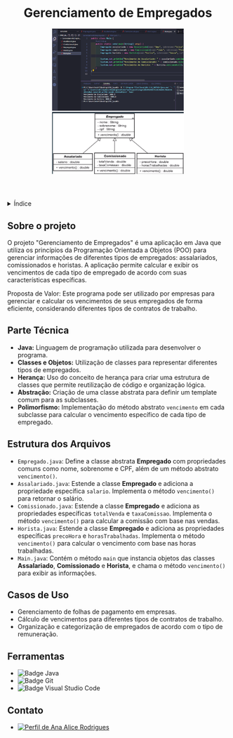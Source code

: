 <!DOCTYPE html>
<html lang="pt-br">
<head>
    <meta charset="UTF-8">
    <meta name="viewport" content="width=device-width, initial-scale=1.0">
    <meta name="description" content="Gerenciamento de Empregados">
    <meta name="keywords" content="Java, POO, Empregados, Assalariado, Comissionado, Horista">
    <meta name="author" content="Ana Alice Rodrigues">
</head>
<body>

<header>
    <h1>Gerenciamento de Empregados</h1>
     <img src="./img/empregado.png" alt="Imagem Principal" width="300" height="auto">
     <img src="./img/diagrama.png" alt="Diagrama de Classes" width="300" height="auto">
</header>

<details>
    <summary>Índice</summary>
    <ol>
        <li><a href="#sobre-o-projeto">Sobre o projeto</a></li>
        <li><a href="#parte-tecnica">Parte Técnica</a></li>
        <li><a href="#estrutura-dos-arquivos">Estrutura dos Arquivos</a></li>
        <li><a href="#casos-de-uso">Casos de Uso</a></li>
        <li><a href="#ferramentas">Ferramentas</a></li>
        <li><a href="#contato">Contato</a></li>
    </ol>
</details>

<section id="sobre-o-projeto">
    <h2>Sobre o projeto</h2>
    <p>
        O projeto "Gerenciamento de Empregados" é uma aplicação em Java que utiliza os princípios da Programação Orientada a Objetos (POO) para gerenciar informações de diferentes tipos de empregados: assalariados, comissionados e horistas. A aplicação permite calcular e exibir os vencimentos de cada tipo de empregado de acordo com suas características específicas.
    </p>
    <p>
        Proposta de Valor: Este programa pode ser utilizado por empresas para gerenciar e calcular os vencimentos de seus empregados de forma eficiente, considerando diferentes tipos de contratos de trabalho.
    </p>
</section>

<section id="parte-tecnica">
    <h2>Parte Técnica</h2>
    <ul>
        <li><strong>Java:</strong> Linguagem de programação utilizada para desenvolver o programa.</li>
        <li><strong>Classes e Objetos:</strong> Utilização de classes para representar diferentes tipos de empregados.</li>
        <li><strong>Herança:</strong> Uso do conceito de herança para criar uma estrutura de classes que permite reutilização de código e organização lógica.</li>
        <li><strong>Abstração:</strong> Criação de uma classe abstrata para definir um template comum para as subclasses.</li>
        <li><strong>Polimorfismo:</strong> Implementação do método abstrato <code>vencimento</code> em cada subclasse para calcular o vencimento específico de cada tipo de empregado.</li>
    </ul>
</section>

<section id="estrutura-dos-arquivos">
    <h2>Estrutura dos Arquivos</h2>
    <ul>
        <li><code>Empregado.java</code>: Define a classe abstrata <strong>Empregado</strong> com propriedades comuns como nome, sobrenome e CPF, além de um método abstrato <code>vencimento()</code>.</li>
        <li><code>Assalariado.java</code>: Estende a classe <strong>Empregado</strong> e adiciona a propriedade específica <code>salario</code>. Implementa o método <code>vencimento()</code> para retornar o salário.</li>
        <li><code>Comissionado.java</code>: Estende a classe <strong>Empregado</strong> e adiciona as propriedades específicas <code>totalVenda</code> e <code>taxaComissao</code>. Implementa o método <code>vencimento()</code> para calcular a comissão com base nas vendas.</li>
        <li><code>Horista.java</code>: Estende a classe <strong>Empregado</strong> e adiciona as propriedades específicas <code>precoHora</code> e <code>horasTrabalhadas</code>. Implementa o método <code>vencimento()</code> para calcular o vencimento com base nas horas trabalhadas.</li>
        <li><code>Main.java</code>: Contém o método <code>main</code> que instancia objetos das classes <strong>Assalariado</strong>, <strong>Comissionado</strong> e <strong>Horista</strong>, e chama o método <code>vencimento()</code> para exibir as informações.</li>
    </ul>

</section>

<section id="casos-de-uso">
    <h2>Casos de Uso</h2>
    <ul>
        <li>Gerenciamento de folhas de pagamento em empresas.</li>
        <li>Cálculo de vencimentos para diferentes tipos de contratos de trabalho.</li>
        <li>Organização e categorização de empregados de acordo com o tipo de remuneração.</li>
    </ul>
</section>

<section id="ferramentas">
    <h2>Ferramentas</h2>
    <ul>
        <li><img src="https://img.shields.io/badge/Java-ED8B00?style=for-the-badge&logo=java&logoColor=white" alt="Badge Java"></li>
        <li><img src="https://img.shields.io/badge/GIT-E44C30?style=for-the-badge&logo=git&logoColor=white" alt="Badge Git"></li>
        <li><img src="https://img.shields.io/badge/Visual_Studio_Code-0078D4?style=for-the-badge&logo=visual-studio-code&logoColor=white" alt="Badge Visual Studio Code"></li>
    </ul>
</section>

<section id="contato">
    <h2>Contato</h2>
    <ul>
        <li><a href="https://linktr.ee/anaeanali5" target="_blank"><img src="https://img.shields.io/badge/Ana_Alice_Rodrigues-blue?style=for-the-badge" alt="Perfil de Ana Alice Rodrigues"></a></li>
    </ul>
</section>

</body>
</html>
